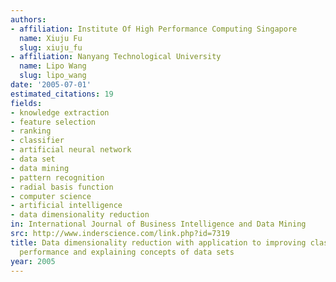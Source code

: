```yaml
---
authors:
- affiliation: Institute Of High Performance Computing Singapore
  name: Xiuju Fu
  slug: xiuju_fu
- affiliation: Nanyang Technological University
  name: Lipo Wang
  slug: lipo_wang
date: '2005-07-01'
estimated_citations: 19
fields:
- knowledge extraction
- feature selection
- ranking
- classifier
- artificial neural network
- data set
- data mining
- pattern recognition
- radial basis function
- computer science
- artificial intelligence
- data dimensionality reduction
in: International Journal of Business Intelligence and Data Mining
src: http://www.inderscience.com/link.php?id=7319
title: Data dimensionality reduction with application to improving classification
  performance and explaining concepts of data sets
year: 2005
---
```

